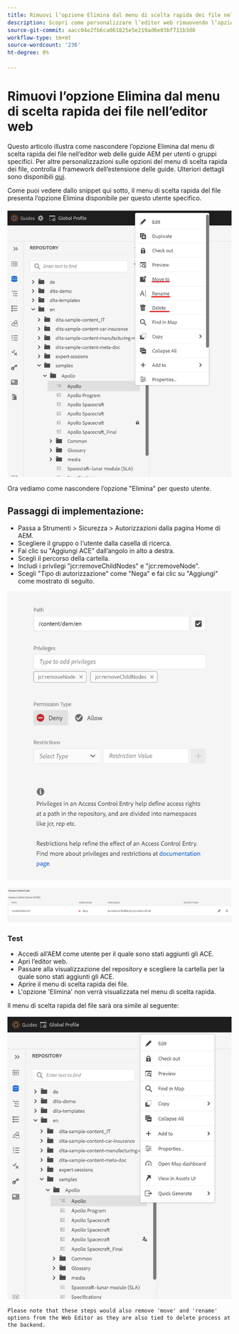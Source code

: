 ```yaml
---
title: Rimuovi l’opzione Elimina dal menu di scelta rapida dei file nell’editor web per utenti specifici
description: Scopri come personalizzare l’editor web rimuovendo l’opzione Elimina dal menu di scelta rapida dei file per utenti/gruppi specifici
source-git-commit: aacc04e2fb6ca061825e5e219ad6e03bf711b3d0
workflow-type: tm+mt
source-wordcount: '236'
ht-degree: 0%

---
```



# Rimuovi l’opzione Elimina dal menu di scelta rapida dei file nell’editor web

Questo articolo illustra come nascondere l’opzione Elimina dal menu di scelta rapida dei file nell’editor web delle guide AEM per utenti o gruppi specifici. Per altre personalizzazioni sulle opzioni del menu di scelta rapida dei file, controlla il framework dell’estensione delle guide. Ulteriori dettagli sono disponibili [qui](https://github.com/adobe/guides-extension/tree/main).

Come puoi vedere dallo snippet qui sotto, il menu di scelta rapida del file presenta l’opzione Elimina disponibile per questo utente specifico.

![Menu di scelta rapida File con Elimina](../../../assets/authoring/file-contextmenu-Delete.png)

Ora vediamo come nascondere l’opzione &quot;Elimina&quot; per questo utente.

## Passaggi di implementazione:

- Passa a Strumenti > Sicurezza > Autorizzazioni dalla pagina Home di AEM.
- Scegliere il gruppo o l&#39;utente dalla casella di ricerca.
- Fai clic su &quot;Aggiungi ACE&quot; dall’angolo in alto a destra.
- Scegli il percorso della cartella.
- Includi i privilegi &quot;jcr:removeChildNodes&quot; e &quot;jcr:removeNode&quot;.
- Scegli &quot;Tipo di autorizzazione&quot; come &quot;Nega&quot; e fai clic su &quot;Aggiungi&quot; come mostrato di seguito.

![Autorizzazione utente negata ACE](../../../assets/authoring/permission-ACE-Delete.png)

![Elenco di controllo degli accessi nelle autorizzazioni](../../../assets/authoring/delete-acl.png)

### Test

- Accedi all’AEM come utente per il quale sono stati aggiunti gli ACE.
- Apri l’editor web.
- Passare alla visualizzazione del repository e scegliere la cartella per la quale sono stati aggiunti gli ACE.
- Aprire il menu di scelta rapida dei file.
- L&#39;opzione &#39;Elimina&#39; non verrà visualizzata nel menu di scelta rapida.

Il menu di scelta rapida del file sarà ora simile al seguente:

![Menu di scelta rapida file senza eliminazione](../../../assets/authoring/file-contextmenu-Delete-removed.png)

```
Please note that these steps would also remove 'move' and 'rename' options from the Web Editor as they are also tied to delete process at the backend.
```
